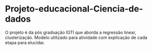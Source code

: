# Projeto-educacional-Ciencia-de-dados
O projeto é da pós graduação IGTI que aborda a regressão linear, clusterização.
Modelo utilizado para atividade com explicação de cada etapa para elucidar.
